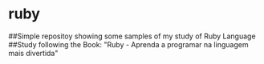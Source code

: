 # ruby
##Simple repositoy showing some samples of my study of Ruby Language
##Study following the Book: "Ruby - Aprenda a programar na linguagem mais divertida"
